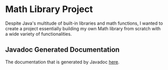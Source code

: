 # Math Library Project
Despite Java's multitude of built-in libraries and math functions, I wanted to create a project essentially building my own Math library from scratch with a wide variety of functionalities.

## Javadoc Generated Documentation
The documentation that is generated by Javadoc [here](https://raw.githack.com/JacobKnox/Math-Library-Project/main/Documentation/package-summary.html).
